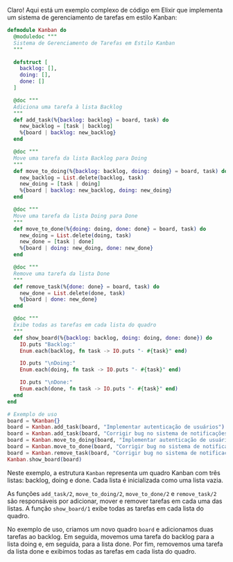 Claro! Aqui está um exemplo complexo de código em Elixir que implementa um sistema de gerenciamento de tarefas em estilo Kanban:

```elixir
defmodule Kanban do
  @moduledoc """
  Sistema de Gerenciamento de Tarefas em Estilo Kanban
  """

  defstruct [
    backlog: [],
    doing: [],
    done: []
  ]

  @doc """
  Adiciona uma tarefa à lista Backlog
  """
  def add_task(%{backlog: backlog} = board, task) do
    new_backlog = [task | backlog]
    %{board | backlog: new_backlog}
  end

  @doc """
  Move uma tarefa da lista Backlog para Doing
  """
  def move_to_doing(%{backlog: backlog, doing: doing} = board, task) do
    new_backlog = List.delete(backlog, task)
    new_doing = [task | doing]
    %{board | backlog: new_backlog, doing: new_doing}
  end

  @doc """
  Move uma tarefa da lista Doing para Done
  """
  def move_to_done(%{doing: doing, done: done} = board, task) do
    new_doing = List.delete(doing, task)
    new_done = [task | done]
    %{board | doing: new_doing, done: new_done}
  end

  @doc """
  Remove uma tarefa da lista Done
  """
  def remove_task(%{done: done} = board, task) do
    new_done = List.delete(done, task)
    %{board | done: new_done}
  end

  @doc """
  Exibe todas as tarefas em cada lista do quadro
  """
  def show_board(%{backlog: backlog, doing: doing, done: done}) do
    IO.puts "Backlog:"
    Enum.each(backlog, fn task -> IO.puts "- #{task}" end)

    IO.puts "\nDoing:"
    Enum.each(doing, fn task -> IO.puts "- #{task}" end)

    IO.puts "\nDone:"
    Enum.each(done, fn task -> IO.puts "- #{task}" end)
  end
end

# Exemplo de uso
board = %Kanban{}
board = Kanban.add_task(board, "Implementar autenticação de usuários")
board = Kanban.add_task(board, "Corrigir bug no sistema de notificações")
board = Kanban.move_to_doing(board, "Implementar autenticação de usuários")
board = Kanban.move_to_done(board, "Corrigir bug no sistema de notificações")
board = Kanban.remove_task(board, "Corrigir bug no sistema de notificações")
Kanban.show_board(board)
```

Neste exemplo, a estrutura `Kanban` representa um quadro Kanban com três listas: backlog, doing e done. Cada lista é inicializada como uma lista vazia.

As funções `add_task/2`, `move_to_doing/2`, `move_to_done/2` e `remove_task/2` são responsáveis por adicionar, mover e remover tarefas em cada uma das listas. A função `show_board/1` exibe todas as tarefas em cada lista do quadro.

No exemplo de uso, criamos um novo quadro `board` e adicionamos duas tarefas ao backlog. Em seguida, movemos uma tarefa do backlog para a lista doing e, em seguida, para a lista done. Por fim, removemos uma tarefa da lista done e exibimos todas as tarefas em cada lista do quadro.